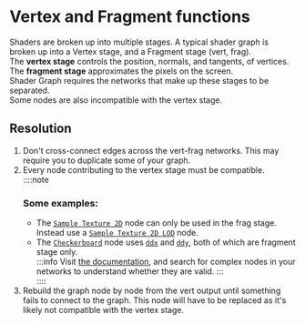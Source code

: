 # Vertex and Fragment functions

Shaders are broken up into multiple stages. A typical shader graph is broken up into a Vertex stage, and a Fragment stage (vert, frag).  
The **vertex stage** controls the position, normals, and tangents, of vertices.  
The **fragment stage** approximates the pixels on the screen.  
Shader Graph requires the networks that make up these stages to be separated.  
Some nodes are also incompatible with the vertex stage.  

## Resolution
1. Don't cross-connect edges across the vert-frag networks. This may require you to duplicate some of your graph.  
1. Every node contributing to the vertex stage must be compatible.  
   ::::note
   ### Some examples:
   - The [`Sample Texture 2D`](https://docs.unity3d.com/Packages/com.unity.shadergraph@latest/index.html?subfolder=/manual/Sample-Texture-2D-Node.html) node can only be used in the frag stage. Instead use a [`Sample Texture 2D LOD`](https://docs.unity3d.com/Packages/com.unity.shadergraph@latest/index.html?subfolder=/manual/Sample-Texture-2D-LOD-Node.html) node.  
   - The [`Checkerboard`](https://docs.unity3d.com/Packages/com.unity.shadergraph@latest/index.html?subfolder=/manual/Checkerboard-Node.html) node uses [`ddx`](https://docs.unity3d.com/Packages/com.unity.shadergraph@latest/index.html?subfolder=/manual/manual/DDX-Node.html) and [`ddy`](https://docs.unity3d.com/Packages/com.unity.shadergraph@latest/index.html?subfolder=/manual/manual/DDY-Node.html), both of which are fragment stage only.  
   :::info
   Visit [the documentation](http://docs.unity3d.com/Packages/com.unity.shadergraph@latest/index.html?subfolder=/manual/Node-Library.html), and search for complex nodes in your networks to understand whether they are valid.
   :::  
   ::::
1. Rebuild the graph node by node from the vert output until something fails to connect to the graph. This node will have to be replaced as it's likely not compatible with the vertex stage.  
